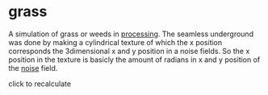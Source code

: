 <!--
  id: 21
  date: 2007-01-07T12:43:34
  modified: 2007-01-07T12:43:34
  slug: grass
  type: post
  excerpt: <p>A simulation of grass or weeds in processing. The seamless underground was done by making a cylindrical texture of which the x position corresponds the 3dimensional x and y position in a noise fields. So the x position in the texture is basicly the amount of radians in x and y position of the noise [&hellip;]</p> 
  content: <p>A simulation of grass or weeds in <a href="http://processing.org">processing</a>. The seamless underground was done by making a cylindrical texture of which the x position corresponds the 3dimensional x and y position in a noise fields. So the x position in the texture is basicly the amount of radians in x and y position of the <a target="_blank" href="http://freespace.virgin.net/hugo.elias/models/m_perlin.htm">noise</a> field.</p> <p>click to recalculate</p> <p style="width:640px;height:640px;overflow:hidden;"><applet code="organicLines08" archive="code/organicLines08.jar" style="width:640px;height:640px;position:relative;left:-76px;"></applet></p> 
  categories: uncategorized
  tags: 
-->

# grass

<p>A simulation of grass or weeds in <a href="http://processing.org">processing</a>. The seamless underground was done by making a cylindrical texture of which the x position corresponds the 3dimensional x and y position in a noise fields. So the x position in the texture is basicly the amount of radians in x and y position of the <a target="_blank" href="http://freespace.virgin.net/hugo.elias/models/m_perlin.htm">noise</a> field.</p>
<p>click to recalculate</p>
<p style="width:640px;height:640px;overflow:hidden;"><applet code="organicLines08" archive="code/organicLines08.jar" style="width:640px;height:640px;position:relative;left:-76px;"></applet></p>


